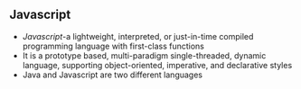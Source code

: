 ## Javascript

* *Javascript*-a lightweight, interpreted, or just-in-time compiled programming language with first-class functions 
* It is a prototype based, multi-paradigm single-threaded, dynamic language, supporting object-oriented, imperative, and declarative styles
* Java and Javascript are two different languages